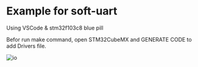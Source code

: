 # Example for soft-uart

Using VSCode & stm32f103c8 blue pill

Befor run make command, open STM32CubeMX and GENERATE CODE to add Drivers file.

![io](https://user-images.githubusercontent.com/64005694/221007661-805c36a1-abee-4ca1-90b3-c4223697f844.jpg)

